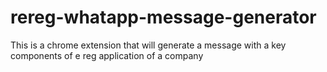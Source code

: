 # rereg-whatapp-message-generator
This is a chrome extension that will generate a message with a key components of e reg application of a company
